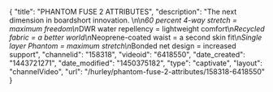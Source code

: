 {
    "title": "PHANTOM FUSE 2 ATTRIBUTES",
    "description": "The next dimension in boardshort innovation. \n\n*60 percent 4-way stretch = maximum freedom\n*DWR water repellency = lightweight comfort\n*Recycled fabric = a better world\n*Neoprene-coated waist = a second skin fit\n*Single layer Phantom = maximum stretch\n*Bonded net design = increased support",
    "channelid": "158318",
    "videoid": "6418550",
    "date_created": "1443721271",
    "date_modified": "1450375182",
    "type": "captivate",
    "layout": "channelVideo",
    "url": "\/hurley\/phantom-fuse-2-attributes\/158318-6418550"
}